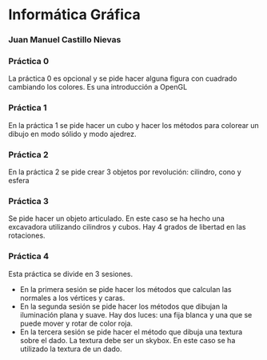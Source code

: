 # Informática Gráfica

### Juan Manuel Castillo Nievas

### Práctica 0

La práctica 0 es opcional y se pide hacer alguna figura con cuadrado cambiando los colores. Es una introducción a OpenGL

### Práctica 1

En la práctica 1 se pide hacer un cubo y hacer los métodos para colorear un dibujo en modo sólido y modo ajedrez.

### Práctica 2

En la práctica 2 se pide crear 3 objetos por revolución: cilindro, cono y esfera

### Práctica 3

Se pide hacer un objeto articulado. En este caso se ha hecho una excavadora utilizando cilindros y cubos. Hay 4 grados de libertad en las rotaciones.

### Práctica 4

Esta práctica se divide en 3 sesiones.
- En la primera sesión se pide hacer los métodos que calculan las normales a los vértices y caras.
- En la segunda sesión se pide hacer los métodos que dibujan la iluminación plana y suave. Hay dos luces: una fija blanca y una que se puede mover y rotar de color roja.
- En la tercera sesión se pide hacer el método que dibuja una textura sobre el dado. La textura debe ser un skybox. En este caso se ha utilizado la textura de un dado.
